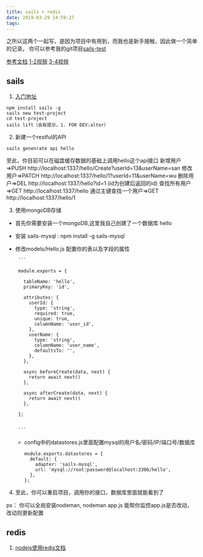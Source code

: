 ```yaml
---
title: sails + redis
date: 2019-03-29 14:59:27
tags:
---
```


之所以这两个一起写，是因为项目中有用到，而我也是新手接触，因此做一个简单的记录。
你可以参考我的git项目[sails-test](https://github.com/ZadaWu/sails-test)

[参考文档](https://sailsjs.com/documentation/concepts/actions-and-controllers)
[1-2视频](https://www.youtube.com/watch?v=AmjiDC_JUt4)
[3-4视频](https://www.youtube.com/watch?v=qAQWBfnO6n0)

## sails
1. [入门地址](https://sailsjs.com/get-started)

```
npm install sails -g
sails new test-project
cd test-project
sails lift（会有提示，1. FOR DEV:alter）
```


2. 新建一个restful的API

```
sails genenrate api hello
```

至此，你目前可以在磁盘缓存数据的基础上调用hello这个api接口
新增用户=>PUSH http://localhost:1337/hello/Create?userId=13&userName=san
修改用户=>PATCH http://localhost:1337/hello/1?userId=11&userName=wu
删除用户=>DEL http://localhost:1337/hello?id=1 (id为创建后返回的id)
查找所有用户=>GET http://localhost:1337/hello
通过主键查找一个用户=>GET http://localhost:1337/hello/1

3. 使用mongoDB存储
 * 首先你需要安装一个mongoDB,这里我自己创建了一个数据库 hello
 * 安装 sails-mysql : npm install -g sails-mysql
 * 修改models/Hello.js 配置你的表以及字段的属性
 
        ```
        
        module.exports = {
        
          tableName: 'hello',
          primaryKey: 'id',
        
          attributes: {
            userId: {
              type: 'string',
              required: true,
              unique: true,
              columnName: 'user_id',
            },
            userName: {
              type: 'string',
              columnName: 'user_name',
              defaultsTo: '',
            },
          },
        
          async beforeCreate(data, next) {
            return await next()
          },
        
          async afterCreate(data, next) {
            return await next()
          },
        
        };
        
        
        ```
    
    * config中的datastores.js里面配置mysql的用户名/密码/IP/端口号/数据库
    
        ```
        module.exports.datastores = {
          default: {
            adapter: 'sails-mysql',
            url: 'mysql://root:password@localhost:3306/hello',
          },
        };
        ```
4. 至此，你可以重启项目，调用你的接口，数据库里面就能看到了

ps： 你可以全局安装nodeman, nodeman app.js 能帮你监控app.js是否改动，改动则更新配置

## redis

1. [nodejs使用redis文档](http://redis.js.org/)


